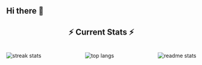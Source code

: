 ## Hi there 👋

  <h2 align="center">⚡ Current Stats ⚡</h2>
<br>
<div align=center>
  <img align="left" src="https://streak-stats.demolab.com/?user=i-am-amrendra&count_private=true&theme=react&border_radius=10" alt="streak stats"/>
  <img align="right" src="https://github-readme-stats.vercel.app/api?username=i-am-amrendra&show_icons=true&theme=react&rank_icon=github&border_radius=10" alt="readme stats" />
  <img align="center" align="center" src="https://github-readme-stats.vercel.app/api/top-langs/?username=i-am-amrendra&hide=HTML&langs_count=8&layout=compact&theme=react&border_radius=10&size_weight=0.5&count_weight=0.5&exclude_repo=github-readme-stats" alt="top langs" />
</div>

  <br/>

<br/><br/>
